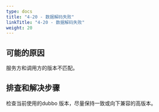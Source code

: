 ```yaml
---
type: docs
title: "4-20 - 数据解码失败"
linkTitle: "4-20 - 数据解码失败"
weight: 20
---
```


## 可能的原因

服务方和调用方的版本不匹配。

## 排查和解决步骤

检查当前使用的dubbo 版本，尽量保持一致或向下兼容的高版本。

<p style="margin-top: 3rem;"> </p>